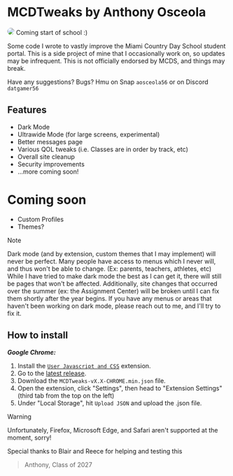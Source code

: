 # MCDTweaks by Anthony Osceola
<img src="https://cdn.discordapp.com/attachments/1241414546527359049/1273825140240810054/Untitled_presentation.png?ex=66c0059b&is=66beb41b&hm=20dce85c4c34dbb25f7ad071362042d1b261a74257be6512a5194b6dc88668a1&" style="text-align: center; border-radius: 10px;">
Coming start of school :)

Some code I wrote to vastly improve the Miami Country Day School student portal.
This is a side project of mine that I occasionally work on, so updates may be infrequent.
This is not officially endorsed by MCDS, and things may break.

Have any suggestions? Bugs? Hmu on Snap `aosceola56` or on Discord `datgamer56`

## Features

- Dark Mode
- Ultrawide Mode (for large screens, experimental)
- Better messages page
- Various QOL tweaks (i.e. Classes are in order by track, etc)
- Overall site cleanup
- Security improvements
- ...more coming soon!

# Coming soon
- Custom Profiles
- Themes?

> [!NOTE]
> Dark mode (and by extension, custom themes that I may implement) will never be perfect.
> Many people have access to menus which I never will, and thus won't be able to change. (Ex: parents, teachers, athletes, etc)
> While I have tried to make dark mode the best as I can get it, there will still be pages that won't be affected.
> Additionally, site changes that occurred over the summer (ex: the Assignment Center) will be broken until I can fix them shortly after the year begins.
> If you have any menus or areas that haven't been working on dark mode, please reach out to me, and I'll try to fix it.

## How to install

***Google Chrome:***

1. Install the [`User Javascript and CSS`](https://chromewebstore.google.com/detail/user-javascript-and-css/nbhcbdghjpllgmfilhnhkllmkecfmpld?hl=en&pli=1) extension.
2. Go to the [latest release](https://github.com/aosceola27/MCDTweaks/releases/latest).
3. Download the `MCDTweaks-vX.X-CHROME.min.json` file.
4. Open the extension, click "Settings", then head to "Extension Settings" (third tab from the top on the left)
5. Under "Local Storage", hit `Upload JSON` and upload the .json file.

> [!WARNING]
> Unfortunately, Firefox, Microsoft Edge, and Safari aren't supported at the moment, sorry!

Special thanks to Blair and Reece for helping and testing this
> Anthony, Class of 2027
